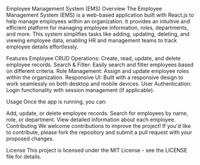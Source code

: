 Employee Management System (EMS)
Overview
The Employee Management System (EMS) is a web-based application built with React.js to help manage employees within an organization. It provides an intuitive and efficient platform for managing employee information, roles, departments, and more. This system simplifies tasks like adding, updating, deleting, and viewing employee data, enabling HR and management teams to track employee details effortlessly.

Features
Employee CRUD Operations: Create, read, update, and delete employee records.
Search & Filter: Easily search and filter employees based on different criteria.
Role Management: Assign and update employee roles within the organization.
Responsive UI: Built with a responsive design to work seamlessly on both desktop and mobile devices.
User Authentication: Login functionality with session management (if applicable).

Usage
Once the app is running, you can:

Add, update, or delete employee records.
Search for employees by name, role, or department.
View detailed information about each employee.
Contributing
We welcome contributions to improve the project! If you'd like to contribute, please fork the repository and submit a pull request with your proposed changes.

License
This project is licensed under the MIT License - see the LICENSE file for details.

